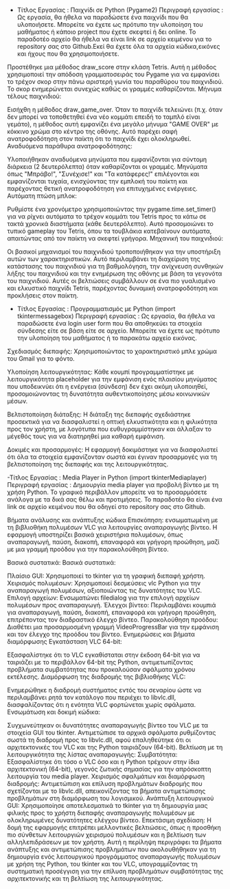 - Τίτλος Εργασίας :
Παιχνίδι σε Python (Pygame2)
Περιγραφή εργασίας :
Ως εργασία, θα ήθελα να παραδώσετε ένα παιχνίδι που θα υλοποιήσετε. Μπορείτε να έχετε ως πρότυπο την υλοποίηση του μαθήματος ή κάποιο project που έχετε σκεφτεί ή δει online. Το παραδοτέο αρχείο θα ήθελα να είναι link σε αρχείο κειμένου για το repository σας στο Github.Εκεί θα έχετε όλα τα αρχεία κώδικα,εικόνες και ήχους που θα χρησιμοποιήσετε. 


Προστέθηκε μια μέθοδος draw_score στην κλάση Tetris. Αυτή η μέθοδος χρησιμοποιεί την απόδοση γραμματοσειράς του Pygame για να εμφανίσει το τρέχον σκορ στην πάνω αριστερή γωνία του παραθύρου του παιχνιδιού. Το σκορ ενημερώνεται συνεχώς καθώς οι γραμμές καθαρίζονται.
Μήνυμα τέλους παιχνιδιού:

Εισήχθη η μέθοδος draw_game_over. Όταν το παιχνίδι τελειώνει (π.χ. όταν δεν μπορεί να τοποθετηθεί ένα νέο κομμάτι επειδή το ταμπλό είναι γεμάτο), η μέθοδος αυτή εμφανίζει ένα μεγάλο μήνυμα "GAME OVER" με κόκκινο χρώμα στο κέντρο της οθόνης. Αυτό παρέχει σαφή ανατροφοδότηση στον παίκτη ότι το παιχνίδι έχει ολοκληρωθεί.
Αναδυόμενα παράθυρα ανατροφοδότησης:

Υλοποιήθηκαν αναδυόμενα μηνύματα που εμφανίζονται για σύντομη διάρκεια (2 δευτερόλεπτα) όταν καθαρίζονται οι γραμμές. Μηνύματα όπως "Μπράβο!", "Συνέχισε!" και "Τα κατάφερες!" επιλέγονται και εμφανίζονται τυχαία, ενισχύοντας την εμπλοκή του παίκτη και παρέχοντας θετική ανατροφοδότηση για επιτυχημένες ενέργειες.
Αυτόματη πτώση μπλοκ:

Ρυθμίστε ένα χρονόμετρο χρησιμοποιώντας την pygame.time.set_timer() για να ρίχνει αυτόματα το τρέχον κομμάτι του Tetris προς τα κάτω σε τακτά χρονικά διαστήματα (κάθε δευτερόλεπτο). Αυτό προσομοιώνει το τυπικό gameplay του Tetris, όπου τα τουβλάκια κατεβαίνουν αυτόματα, απαιτώντας από τον παίκτη να σκεφτεί γρήγορα.
Μηχανική του παιχνιδιού:

Οι βασικοί μηχανισμοί του παιχνιδιού τροποποιήθηκαν για την υποστήριξη αυτών των χαρακτηριστικών. Αυτό περιλαμβάνει τη διαχείριση της κατάστασης του παιχνιδιού για τη βαθμολόγηση, την ανίχνευση συνθηκών λήξης του παιχνιδιού και την ενημέρωση της οθόνης με βάση τα γεγονότα του παιχνιδιού.
Αυτές οι βελτιώσεις συμβάλλουν σε ένα πιο γυαλισμένο και ελκυστικό παιχνίδι Tetris, παρέχοντας δυναμική ανατροφοδότηση και προκλήσεις στον παίκτη.






- Τίτλος Εργασίας :
Προγραμματισμός με Python (import tkintermessagebox)
Περιγραφή εργασίας :
Ως εργασία, θα ήθελα να παραδώσετε ένα login user form που θα αποθηκεύει τα στοιχεία σύνδεσης είτε σε βάση είτε σε αρχείο. Μπορείτε να έχετε ως πρότυπο την υλοποίηση του μαθήματος ή το παρακάτω αρχείο εικόνας. 

Σχεδιασμός διεπαφής: Χρησιμοποιώντας το χαρακτηριστικό μπλε χρώμα του Gmail για το φόντο.

Υλοποίηση λειτουργικότητας: Κάθε κουμπί προγραμματίστηκε με λειτουργικότητα placeholder για την εμφάνιση ενός πλαισίου μηνύματος που υποδεικνύει ότι η ενέργεια (σύνδεση) δεν έχει ακόμη υλοποιηθεί, προσομοιώνοντας τη δυνατότητα αυθεντικοποίησης μέσω κοινωνικών μέσων.

Βελτιστοποίηση διάταξης: Η διάταξη της διεπαφής σχεδιάστηκε προσεκτικά για να διασφαλιστεί η οπτική ελκυστικότητα και η φιλικότητα προς τον χρήστη, με λογότυπα που ευθυγραμμίστηκαν και άλλαξαν το μέγεθός τους για να διατηρηθεί μια καθαρή εμφάνιση.

Δοκιμές και προσαρμογές: Η εφαρμογή δοκιμάστηκε για να διασφαλιστεί ότι όλα τα στοιχεία εμφανίζονταν σωστά και έγιναν προσαρμογές για τη βελτιστοποίηση της διεπαφής και της λειτουργικότητας.


-Τίτλος Εργασίας :
Μedia Player in Python (import tkinterMediaplayer)
Περιγραφή εργασίας :
Δημιουργία media player για προβολή βίντεο με τη χρήση Python. Το γραφικό περιβάλλον μπορείτε να το προσαρμόσετε ανάλογα με τα δικά σας θέλω και προτιμήσεις. Το παραδοτέο θα είναι ένα link  σε αρχείο κειμένου που θα οδηγεί στο repository σας στο Github.

Βήματα ανάλυσης και ανάπτυξης κώδικα
Επισκόπηση:
ενσωματωμένη με τη βιβλιοθήκη πολυμέσων VLC για λειτουργίες αναπαραγωγής βίντεο. Η εφαρμογή υποστηρίζει βασικά χειριστήρια πολυμέσων, όπως αναπαραγωγή, παύση, διακοπή, επαναφορά και γρήγορη προώθηση, μαζί με μια γραμμή προόδου για την παρακολούθηση βίντεο.

Βασικά συστατικά: Βασικά συστατικά:

Πλαίσιο GUI: Χρησιμοποιεί το tkinter για τη γραφική διεπαφή χρήστη.
Χειρισμός πολυμέσων: Χρησιμοποιεί δεσμεύσεις vlc Python για την αναπαραγωγή πολυμέσων, αξιοποιώντας τις δυνατότητες του VLC.
Επιλογή αρχείων: Ενσωματώνει filedialog για την επιλογή αρχείων πολυμέσων προς αναπαραγωγή.
Έλεγχοι βίντεο: Περιλαμβάνει κουμπιά για αναπαραγωγή, παύση, διακοπή, επαναφορά και γρήγορη προώθηση, επιτρέποντας τον διαδραστικό έλεγχο βίντεο.
Παρακολούθηση προόδου: Διαθέτει μια προσαρμοσμένη γραμμή VideoProgressBar για την εμφάνιση και τον έλεγχο της προόδου του βίντεο.
Ενημερώσεις και βήματα διαμόρφωσης
Εγκατάσταση VLC 64-bit:

Εξασφαλίστηκε ότι το VLC εγκαθίσταται στην έκδοση 64-bit για να ταιριάζει με το περιβάλλον 64-bit της Python, αντιμετωπίζοντας προβλήματα συμβατότητας που προκαλούσαν σφάλματα χρόνου εκτέλεσης.
Διαμόρφωση της διαδρομής της βιβλιοθήκης VLC:

Ενημερώθηκε η διαδρομή συστήματος εντός του σεναρίου ώστε να περιλαμβάνει ρητά τον κατάλογο που περιέχει το libvlc.dll, διασφαλίζοντας ότι η ενότητα VLC φορτώνεται χωρίς σφάλματα.
Ενσωμάτωση και δοκιμή κώδικα:

Συγχωνεύτηκαν οι δυνατότητες αναπαραγωγής βίντεο του VLC με τα στοιχεία GUI του tkinter.
Αντιμετώπισε τα αρχικά σφάλματα ρυθμίζοντας σωστά τη διαδρομή προς το libvlc.dll, αφού επαληθεύτηκε ότι οι αρχιτεκτονικές του VLC και της Python ταιριάζουν (64-bit).
Βελτίωση με τη λειτουργικότητα της λίστας αναπαραγωγής: 
Συμβατότητα: Εξασφαλίστηκε ότι τόσο ο VLC όσο και η Python τρέχουν στην ίδια αρχιτεκτονική (64-bit), γεγονός ζωτικής σημασίας για την απρόσκοπτη λειτουργία του media player.
Χειρισμός σφαλμάτων και διαμόρφωση διαδρομής: Αντιμετώπιση και επίλυση προβλημάτων διαδρομής που σχετίζονται με το libvlc.dll, απεικονίζοντας τα βήματα αντιμετώπισης προβλημάτων στη διαμόρφωση του λογισμικού.
Ανάπτυξη λειτουργικού GUI: Χρησιμοποίησε αποτελεσματικά το tkinter για τη δημιουργία μιας φιλικής προς το χρήστη διεπαφής αναπαραγωγής πολυμέσων με ολοκληρωμένες δυνατότητες ελέγχου βίντεο.
Επεκτάσιμη σχεδίαση: Η δομή της εφαρμογής επιτρέπει μελλοντικές βελτιώσεις, όπως η προσθήκη πιο σύνθετων λειτουργιών χειρισμού πολυμέσων και η βελτίωση των αλληλεπιδράσεων με τον χρήστη.
Αυτή η περίληψη περιγράφει τα βήματα ανάπτυξης και αντιμετώπισης προβλημάτων που ακολουθήθηκαν για τη δημιουργία ενός λειτουργικού προγράμματος αναπαραγωγής πολυμέσων με χρήση της Python, του tkinter και του VLC, υπογραμμίζοντας τη συστηματική προσέγγιση για την επίλυση προβλημάτων συμβατότητας της αρχιτεκτονικής και τη βελτίωση της λειτουργικότητας.
